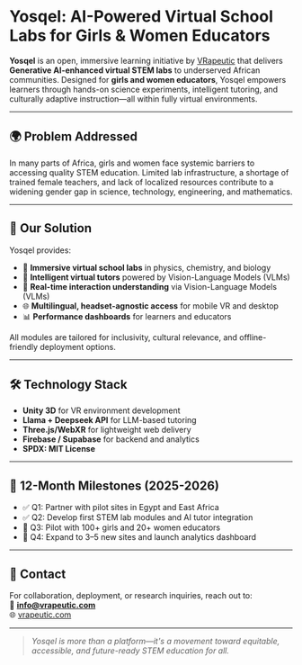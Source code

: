 # Yosqel: AI-Powered Virtual School Labs for Girls & Women Educators

**Yosqel** is an open, immersive learning initiative by [VRapeutic](https://www.vrapeutic.com) that delivers **Generative AI-enhanced virtual STEM labs** to underserved African communities. Designed for **girls and women educators**, Yosqel empowers learners through hands-on science experiments, intelligent tutoring, and culturally adaptive instruction—all within fully virtual environments.

---

## 🌍 Problem Addressed

In many parts of Africa, girls and women face systemic barriers to accessing quality STEM education. Limited lab infrastructure, a shortage of trained female teachers, and lack of localized resources contribute to a widening gender gap in science, technology, engineering, and mathematics.

---

## 🎯 Our Solution

Yosqel provides:

- 🧪 **Immersive virtual school labs** in physics, chemistry, and biology
- 🤖 **Intelligent virtual tutors** powered by Vision-Language Models (VLMs)
- 🧠 **Real-time interaction understanding** via Vision-Language Models (VLMs)
- 🌐 **Multilingual, headset-agnostic access** for mobile VR and desktop
- 📊 **Performance dashboards** for learners and educators

All modules are tailored for inclusivity, cultural relevance, and offline-friendly deployment options.

---

## 🛠 Technology Stack

- **Unity 3D** for VR environment development
- **Llama + Deepseek API** for LLM-based tutoring
- **Three.js/WebXR** for lightweight web delivery
- **Firebase / Supabase** for backend and analytics
- **SPDX: MIT License**

---

## 🚀 12-Month Milestones (2025-2026)

- ✅ Q1: Partner with pilot sites in Egypt and East Africa
- ✅ Q2: Develop first STEM lab modules and AI tutor integration
- 🔄 Q3: Pilot with 100+ girls and 20+ women educators
- 🔄 Q4: Expand to 3–5 new sites and launch analytics dashboard

---

## 💬 Contact

For collaboration, deployment, or research inquiries, reach out to:  
📧 **info@vrapeutic.com**  
🌐 [vrapeutic.com](https://www.vrapeutic.com)

---

> *Yosqel is more than a platform—it's a movement toward equitable, accessible, and future-ready STEM education for all.*

